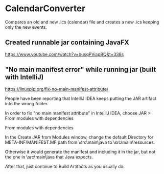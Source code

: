 # CalendarConverter

Compares an old and new .ics (calendar) file and creates a new .ics keeping only the new events.

## Created runnable jar containing JavaFX
https://www.youtube.com/watch?v=busqPViapBQ&t=336s

## "No main manifest error" while running jar (built with IntelliJ)
https://linuxpip.org/fix-no-main-manifest-attribute/

People have been reporting that IntelliJ IDEA keeps putting the JAR artifact into the wrong folder.

In order to fix "no main manifest attribute" in IntelliJ IDEA, choose JAR > From modules with dependencies

From modules with dependencies

In the Create JAR from Modules window, change the default Directory for META-INF/MANIFEST.MF path from <project folder>\src\main\java to <project folder>\src\main\resources.

Otherwise it would generate the manifest and including it in the jar, but not the one in <project folder>\src\main\java that Java expects.

After that, just continue to Build Artifacts as you usually do.
